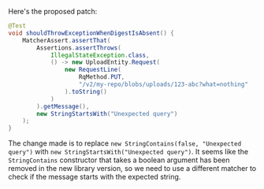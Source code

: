 Here's the proposed patch:

```java
@Test
void shouldThrowExceptionWhenDigestIsAbsent() {
    MatcherAssert.assertThat(
        Assertions.assertThrows(
            IllegalStateException.class,
            () -> new UploadEntity.Request(
                new RequestLine(
                    RqMethod.PUT,
                    "/v2/my-repo/blobs/uploads/123-abc?what=nothing"
                ).toString()
            )
        ).getMessage(),
        new StringStartsWith("Unexpected query")
    );
}
```

The change made is to replace `new StringContains(false, "Unexpected query")` with `new StringStartsWith("Unexpected query")`. It seems like the `StringContains` constructor that takes a boolean argument has been removed in the new library version, so we need to use a different matcher to check if the message starts with the expected string.